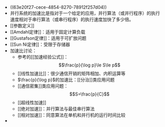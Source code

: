 - ((63e20f27-cece-4854-8270-78912f257d04))
- 并行系统的加速比是指对于一个给定的应用，并行算法（或并行程序）的执行速度相对于串行算法（或串行程序）的执行速度加快了多少倍。
- [[参数定义]]
- [[Amdahl定律]]：适用于固定计算负载
- [[Gustafson定律]]：适用于可扩放问题
- [[Sun Ni定律]]：受限于存储器
- 加速比讨论：
	- 参考的[[加速经验公式]]：$$\frac{p}{\log p}\le S\le p$$
	- [[线性加速比]]：很少通信开销的矩阵相加、内积运算等
	- $\frac{p}{\log p}$的加速比：[[分治]]类应用问题
	- [[通信密集]]类应用问题：$$S=\frac{p}{C}$$
	- [[超线性加速]]
	- [[绝对加速]]：并行算法与最佳串行算法
	- [[相对加速]]：同意算法在单机和并行机的运行时间比较
-